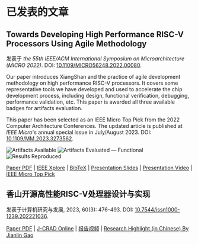 # 已发表的文章

## Towards Developing High Performance RISC-V Processors Using Agile Methodology

发表于 *the 55th IEEE/ACM International Symposium on Microarchitecture (MICRO 2022)*. DOI: [10.1109/MICRO56248.2022.00080](https://doi.org/10.1109/MICRO56248.2022.00080).

Our paper introduces XiangShan and the practice of agile development methodology on high performance RISC-V processors.
It covers some representative tools we have developed and used to accelerate the chip development process, including design, functional verification, debugging, performance validation, etc.
This paper is awarded all three available badges for artifacts evaluation.

This paper has been selected as an IEEE Micro Top Pick from the 2022 Computer Architecture Conferences.
The updated article is published at *IEEE Micro*'s annual special issue in July/August 2023. DOI: [10.1109/MM.2023.3273562](https://doi.org/10.1109/MM.2023.3273562).

![Artifacts Available](https://github.com/OpenXiangShan/XiangShan-doc/raw/main/publications/images/artifacts_available_dl.jpg)
![Artifacts Evaluated — Functional](https://github.com/OpenXiangShan/XiangShan-doc/raw/main/publications/images/artifacts_evaluated_functional_dl.jpg)
![Results Reproduced](https://github.com/OpenXiangShan/XiangShan-doc/raw/main/publications/images/results_reproduced_dl.jpg)

[Paper PDF](https://github.com/OpenXiangShan/XiangShan-doc/raw/main/publications/micro2022-xiangshan.pdf) | [IEEE Xplore](https://ieeexplore.ieee.org/abstract/document/9923860) | [BibTeX](https://github.com/OpenXiangShan/XiangShan-doc/raw/main/publications/micro2022-xiangshan.bib) | [Presentation Slides](https://github.com/OpenXiangShan/XiangShan-doc/raw/main/publications/micro2022-xiangshan-slides.pdf) | [Presentation Video](https://www.bilibili.com/video/BV1FB4y1j7Jy) | [IEEE Micro Top Pick](https://ieeexplore.ieee.org/document/10122479)

## 香山开源高性能RISC-V处理器设计与实现

发表于计算机研究与发展, 2023, 60(3): 476-493. DOI: [10.7544/issn1000-1239.202221036](https://doi.org/10.7544/issn1000-1239.202221036).

[Paper PDF](https://github.com/OpenXiangShan/XiangShan-doc/raw/main/publications/jcrad2023-xiangshan.pdf) | [J-CRAD Online](https://crad.ict.ac.cn/en/article/doi/10.7544/issn1000-1239.202221036) | [报告视频](https://crad.ict.ac.cn/news/sydt/405.htm) | [Research Highlight (in Chinese) By Jianlin Gao](https://github.com/OpenXiangShan/XiangShan-doc/raw/main/publications/jcrad2023-xiangshan-highlight.pdf)
